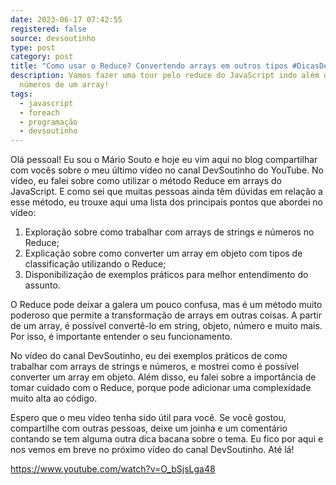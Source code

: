 ```yaml
---
date: 2023-06-17 07:42:55
registered: false
source: devsoutinho
type: post
category: post
title: "Como usar o Reduce? Convertendo arrays em outros tipos #DicasDeJavaScript"
description: Vamos fazer uma tour pelo reduce do JavaScript indo além de somar
  números de um array!
tags:
  - javascript
  - foreach
  - programação
  - devsoutinho
---
```

Olá pessoal! Eu sou o Mário Souto e hoje eu vim aqui no blog compartilhar com vocês sobre o meu último vídeo no canal DevSoutinho do YouTube. No vídeo, eu falei sobre como utilizar o método Reduce em arrays do JavaScript. E como sei que muitas pessoas ainda têm dúvidas em relação a esse método, eu trouxe aqui uma lista dos principais pontos que abordei no vídeo:

1. Exploração sobre como trabalhar com arrays de strings e números no Reduce;
2. Explicação sobre como converter um array em objeto com tipos de classificação utilizando o Reduce;
3. Disponibilização de exemplos práticos para melhor entendimento do assunto.

O Reduce pode deixar a galera um pouco confusa, mas é um método muito poderoso que permite a transformação de arrays em outras coisas. A partir de um array, é possível convertê-lo em string, objeto, número e muito mais. Por isso, é importante entender o seu funcionamento.

No vídeo do canal DevSoutinho, eu dei exemplos práticos de como trabalhar com arrays de strings e números, e mostrei como é possível converter um array em objeto. Além disso, eu falei sobre a importância de tomar cuidado com o Reduce, porque pode adicionar uma complexidade muito alta ao código.

Espero que o meu vídeo tenha sido útil para você. Se você gostou, compartilhe com outras pessoas, deixe um joinha e um comentário contando se tem alguma outra dica bacana sobre o tema. Eu fico por aqui e nos vemos em breve no próximo vídeo do canal DevSoutinho. Até lá!

https://www.youtube.com/watch?v=O_bSjsLga48